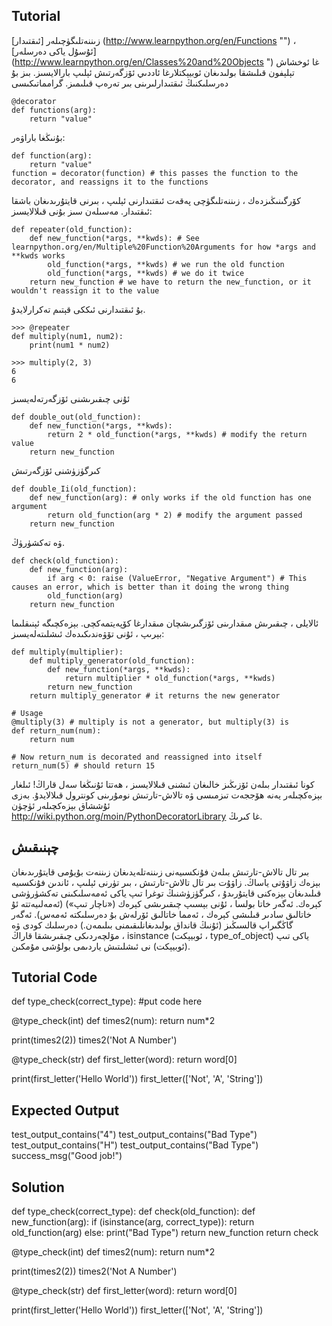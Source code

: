 Tutorial
--------

زىننەتلىگۈچىلەر [ئىقتىدار] (http://www.learnpython.org/en/Functions "") ، [ئۇسۇل ياكى دەرسلەر] (http://www.learnpython.org/en/Classes%20and%20Objects ") غا ئوخشاش تېلېفون قىلىشقا بولىدىغان ئوبيېكتلارغا ئاددىي ئۆزگەرتىش ئېلىپ بارالايسىز. بىز بۇ دەرسلىكنىڭ ئىقتىدارلىرىنى بىر تەرەپ قىلىمىز. گرامماتىكىسى

    @decorator
    def functions(arg):
        return "value"

بۇنىڭغا باراۋەر:

    def function(arg):
        return "value"
    function = decorator(function) # this passes the function to the decorator, and reassigns it to the functions

كۆرگىنىڭىزدەك ، زىننەتلىگۈچى پەقەت ئىقتىدارنى ئېلىپ ، بىرنى قايتۇرىدىغان باشقا ئىقتىدار. مەسىلەن سىز بۇنى قىلالايسىز:

    def repeater(old_function):
        def new_function(*args, **kwds): # See learnpython.org/en/Multiple%20Function%20Arguments for how *args and **kwds works
            old_function(*args, **kwds) # we run the old function
            old_function(*args, **kwds) # we do it twice
        return new_function # we have to return the new_function, or it wouldn't reassign it to the value

بۇ ئىقتىدارنى ئىككى قېتىم تەكرارلايدۇ.

    >>> @repeater
    def multiply(num1, num2):
        print(num1 * num2)

    >>> multiply(2, 3)
    6
    6

ئۇنى چىقىرىشنى ئۆزگەرتەلەيسىز

    def double_out(old_function):
        def new_function(*args, **kwds):
            return 2 * old_function(*args, **kwds) # modify the return value
        return new_function

كىرگۈزۈشنى ئۆزگەرتىش

    def double_Ii(old_function):
        def new_function(arg): # only works if the old function has one argument
            return old_function(arg * 2) # modify the argument passed
        return new_function

ۋە تەكشۈرۈڭ.

    def check(old_function):
        def new_function(arg):
            if arg < 0: raise (ValueError, "Negative Argument") # This causes an error, which is better than it doing the wrong thing
            old_function(arg)
        return new_function

ئالايلى ، چىقىرىش مىقدارىنى ئۆزگىرىشچان مىقدارغا كۆپەيتمەكچى. بېزەكچىگە ئېنىقلىما بېرىپ ، ئۇنى تۆۋەندىكىدەك ئىشلىتەلەيسىز: 

    def multiply(multiplier):
        def multiply_generator(old_function):
            def new_function(*args, **kwds):
                return multiplier * old_function(*args, **kwds)
            return new_function
        return multiply_generator # it returns the new generator
    
    # Usage
    @multiply(3) # multiply is not a generator, but multiply(3) is
    def return_num(num):
        return num
        
    # Now return_num is decorated and reassigned into itself
    return_num(5) # should return 15

 كونا ئىقتىدار بىلەن ئۆزىڭىز خالىغان ئىشنى قىلالايسىز ، ھەتتا ئۇنىڭغا سەل قاراڭ! ئىلغار بېزەكچىلەر يەنە ھۆججەت تىزمىسى ۋە تالاش-تارتىش نومۇرىنى كونترول قىلالايدۇ.
بەزى ئۇششاق بېزەكچىلەر ئۈچۈن <http://wiki.python.org/moin/PythonDecoratorLibrary> غا كىرىڭ.

چېنىقىش
--------
بىر تال تالاش-تارتىش بىلەن فۇنكسىيەنى زىننەتلەيدىغان زىننەت بۇيۇمى قايتۇرىدىغان بېزەك زاۋۇتى ياساڭ. زاۋۇت بىر تال تالاش-تارتىش ، بىر تۈرنى ئېلىپ ، ئاندىن فۇنكسىيە قىلىدىغان بېزەكنى قايتۇرىدۇ ، كىرگۈزۈشنىڭ توغرا تىپ ياكى ئەمەسلىكىنى تەكشۈرۈشى كېرەك. ئەگەر خاتا بولسا ، ئۇنى بېسىپ چىقىرىشى كېرەك («ناچار تىپ») (ئەمەلىيەتتە ئۇ خاتالىق سادىر قىلىشى كېرەك ، ئەمما خاتالىق ئۆرلەش بۇ دەرسلىكتە ئەمەس). ئەگەر گاڭگىراپ قالسىڭىز (ئۇنىڭ قانداق بولىدىغانلىقىمنى بىلىمەن.) دەرسلىك كودى ۋە مۆلچەردىكى چىقىرىشقا قاراڭ ، isinstance (ئوبيېكت ، type_of_object) ياكى تىپ (ئوبيېكت) نى ئىشلىتىش ياردىمى بولۇشى مۇمكىن.

Tutorial Code
-------------
def type_check(correct_type):
    #put code here

@type_check(int)
def times2(num):
    return num*2

print(times2(2))
times2('Not A Number')

@type_check(str)
def first_letter(word):
    return word[0]

print(first_letter('Hello World'))
first_letter(['Not', 'A', 'String'])


Expected Output
---------------

test_output_contains("4")
test_output_contains("Bad Type")
test_output_contains("H")
test_output_contains("Bad Type")
success_msg("Good job!")

Solution
--------

def type_check(correct_type):
    def check(old_function):
        def new_function(arg):
            if (isinstance(arg, correct_type)):
                return old_function(arg)
            else:
                print("Bad Type")
        return new_function
    return check

@type_check(int)
def times2(num):
    return num*2

print(times2(2))
times2('Not A Number')

@type_check(str)
def first_letter(word):
    return word[0]

print(first_letter('Hello World'))
first_letter(['Not', 'A', 'String'])
